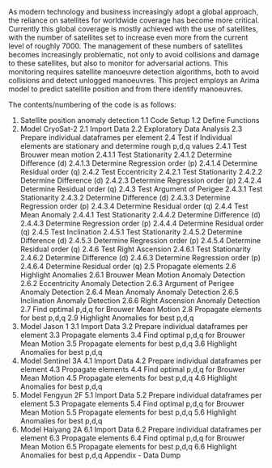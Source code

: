 As modern technology and business increasingly adopt a global approach, the reliance on satellites for worldwide coverage has become more critical. 
Currently this global coverage is mostly achieved with the use of satellites, with the number of satellites set to increase even more from the current level of roughly 7000. 
The management of these numbers of satellites becomes increasingly problematic, not only to avoid collisions and damage to these satellites, but also to monitor for adversarial actions. 
This monitoring requires satellite manoeuvre detection algorithms, both to avoid collisions and detect unlogged manoeuvres. 
This project employs an Arima model to predict satellite position and from there identify manoeuvres.

The contents/numbering of the code is as follows:

1.	Satellite position anomaly detection
1.1	Code Setup
1.2	Define Functions
2.	Model CryoSat-2
2.1	Import Data
2.2	Exploratory Data Analysis
2.3	Prepare individual dataframes per element
2.4	Test if Individual elements are stationary and determine rough p,d,q values
2.4.1	Test Brouwer mean motion
2.4.1.1	Test Stationarity
2.4.1.2	Determine Difference (d)
2.4.1.3	Determine Regression order (p)
2.4.1.4	Determine Residual order (q)
2.4.2	Test Eccentricity
2.4.2.1	Test Stationarity
2.4.2.2	Determine Difference (d)
2.4.2.3	Determine Regression order (p)
2.4.2.4	Determine Residual order (q)
2.4.3	Test Argument of Perigee
2.4.3.1	Test Stationarity
2.4.3.2	Determine Difference (d)
2.4.3.3	Determine Regression order (p)
2.4.3.4	Determine Residual order (q)
2.4.4	Test Mean Anomaly
2.4.4.1	Test Stationarity
2.4.4.2	Determine Difference (d)
2.4.4.3	Determine Regression order (p)
2.4.4.4	Determine Residual order (q)
2.4.5	Test Inclination
2.4.5.1	Test Stationarity
2.4.5.2	Determine Difference (d)
2.4.5.3	Determine Regression order (p)
2.4.5.4	Determine Residual order (q)
2.4.6	Test Right Ascension
2.4.6.1	Test Stationarity
2.4.6.2	Determine Difference (d)
2.4.6.3	Determine Regression order (p)
2.4.6.4	Determine Residual order (q)
2.5	Propagate elements
2.6	Highlight Anomalies
2.6.1	Brouwer Mean Motion Anomaly Detection
2.6.2	Eccentricity Anomaly Detection
2.6.3	Argument of Perigee Anomaly Detection
2.6.4	Mean Anomaly Anomaly Detection
2.6.5	Inclination Anomaly Detection
2.6.6	Right Ascension Anomaly Detection
2.7	Find optimal p,d,q for Brouwer Mean Motion
2.8	Propagate elements for best p,d,q
2.9	Highlight Anomalies for best p,d,q
3.	Model Jason 1
3.1	Import Data
3.2	Prepare individual dataframes per element
3.3	Propagate elements
3.4	Find optimal p,d,q for Brouwer Mean Motion
3.5	Propagate elements for best p,d,q
3.6	Highlight Anomalies for best p,d,q
4.	Model Sentinel 3A
4.1	Import Data
4.2	Prepare individual dataframes per element
4.3	Propagate elements
4.4	Find optimal p,d,q for Brouwer Mean Motion
4.5	Propagate elements for best p,d,q
4.6	Highlight Anomalies for best p,d,q
5.	Model Fengyun 2F
5.1	Import Data
5.2	Prepare individual dataframes per element
5.3	Propagate elements
5.4	Find optimal p,d,q for Brouwer Mean Motion
5.5	Propagate elements for best p,d,q
5.6	Highlight Anomalies for best p,d,q
6.	Model Haiyang 2A
6.1	Import Data
6.2	Prepare individual dataframes per element
6.3	Propagate elements
6.4	Find optimal p,d,q for Brouwer Mean Motion
6.5	Propagate elements for best p,d,q
6.6	Highlight Anomalies for best p,d,q
Appendix - Data Dump
